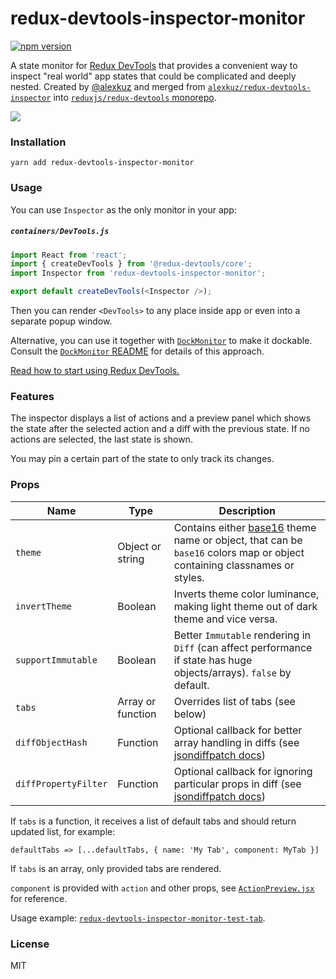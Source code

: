 # redux-devtools-inspector-monitor

[![npm version](https://badge.fury.io/js/redux-devtools-inspector.svg)](https://badge.fury.io/js/redux-devtools-inspector)

A state monitor for [Redux DevTools](https://github.com/reduxjs/redux-devtools) that provides a convenient way to inspect "real world" app states that could be complicated and deeply nested. Created by [@alexkuz](https://github.com/alexkuz) and merged from [`alexkuz/redux-devtools-inspector`](https://github.com/alexkuz/redux-devtools-inspector) into [`reduxjs/redux-devtools` monorepo](https://github.com/reduxjs/redux-devtools).

![](https://raw.githubusercontent.com/alexkuz/redux-devtools-inspector/master/demo.gif)

### Installation

```
yarn add redux-devtools-inspector-monitor
```

### Usage

You can use `Inspector` as the only monitor in your app:

##### `containers/DevTools.js`

```js
import React from 'react';
import { createDevTools } from '@redux-devtools/core';
import Inspector from 'redux-devtools-inspector-monitor';

export default createDevTools(<Inspector />);
```

Then you can render `<DevTools>` to any place inside app or even into a separate popup window.

Alternative, you can use it together with [`DockMonitor`](https://github.com/reduxjs/redux-devtools/tree/master/packages/redux-devtools-dock-monitor) to make it dockable.  
Consult the [`DockMonitor` README](https://github.com/reduxjs/redux-devtools/tree/master/packages/redux-devtools-dock-monitor) for details of this approach.

[Read how to start using Redux DevTools.](https://github.com/gaearon/redux-devtools)

### Features

The inspector displays a list of actions and a preview panel which shows the state after the selected action and a diff with the previous state. If no actions are selected, the last state is shown.

You may pin a certain part of the state to only track its changes.

### Props

| Name                 | Type              | Description                                                                                                                                                       |
| -------------------- | ----------------- | ----------------------------------------------------------------------------------------------------------------------------------------------------------------- |
| `theme`              | Object or string  | Contains either [base16](https://github.com/chriskempson/base16) theme name or object, that can be `base16` colors map or object containing classnames or styles. |
| `invertTheme`        | Boolean           | Inverts theme color luminance, making light theme out of dark theme and vice versa.                                                                               |
| `supportImmutable`   | Boolean           | Better `Immutable` rendering in `Diff` (can affect performance if state has huge objects/arrays). `false` by default.                                             |
| `tabs`               | Array or function | Overrides list of tabs (see below)                                                                                                                                |
| `diffObjectHash`     | Function          | Optional callback for better array handling in diffs (see [jsondiffpatch docs](https://github.com/benjamine/jsondiffpatch/blob/master/docs/arrays.md))            |
| `diffPropertyFilter` | Function          | Optional callback for ignoring particular props in diff (see [jsondiffpatch docs](https://github.com/benjamine/jsondiffpatch#options))                            |

If `tabs` is a function, it receives a list of default tabs and should return updated list, for example:

```
defaultTabs => [...defaultTabs, { name: 'My Tab', component: MyTab }]
```

If `tabs` is an array, only provided tabs are rendered.

`component` is provided with `action` and other props, see [`ActionPreview.jsx`](src/ActionPreview.jsx#L42) for reference.

Usage example: [`redux-devtools-inspector-monitor-test-tab`](https://github.com/reduxjs/redux-devtools/tree/master/packages/redux-devtools-inspector-monitor-test-tab#containersdevtoolsjs).

### License

MIT
